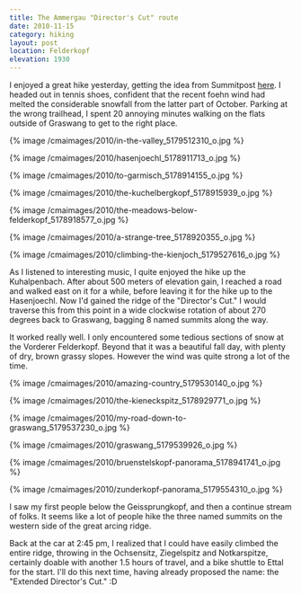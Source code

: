 ```yaml
---
title: The Ammergau "Director's Cut" route
date: 2010-11-15
category: hiking
layout: post
location: Felderkopf
elevation: 1930
---
```


I enjoyed a great hike yesterday, getting the idea from Summitpost [here](https://www.summitpost.org/the-ammergau-seven-summits-or-the-director-s-cut/523264).
I headed out in tennis shoes, confident that the recent foehn wind had
melted the considerable snowfall from the latter part of October. Parking
at the wrong trailhead, I spent 20 annoying minutes walking on the flats
outside of Graswang to get to the right place.
  
  
{% image /cmaimages/2010/in-the-valley_5179512310_o.jpg %}
  
{% image /cmaimages/2010/hasenjoechl_5178911713_o.jpg %}
  
{% image /cmaimages/2010/to-garmisch_5178914155_o.jpg %}
  
{% image /cmaimages/2010/the-kuchelbergkopf_5178915939_o.jpg %}
  
{% image /cmaimages/2010/the-meadows-below-felderkopf_5178918577_o.jpg %}
  
{% image /cmaimages/2010/a-strange-tree_5178920355_o.jpg %}
  
{% image /cmaimages/2010/climbing-the-kienjoch_5179527616_o.jpg %}
  
  
As I listened to interesting music, I quite enjoyed the hike up the Kuhalpenbach.
After about 500 meters of elevation gain, I reached a road and walked east
on it for a while, before leaving it for the hike up to the Hasenjoechl.
Now I'd gained the ridge of the "Director's Cut." I would traverse this
from this point in a wide clockwise rotation of about 270 degrees back
to Graswang, bagging 8 named summits along the way.
  
  
It worked really well. I only encountered some tedious sections of snow
at the Vorderer Felderkopf. Beyond that it was a beautiful fall day, with
plenty of dry, brown grassy slopes. However the wind was quite strong a
lot of the time.
  
  
  
{% image /cmaimages/2010/amazing-country_5179530140_o.jpg %}
  
{% image /cmaimages/2010/the-kieneckspitz_5178929771_o.jpg %}
  
{% image /cmaimages/2010/my-road-down-to-graswang_5179537230_o.jpg %}
  
{% image /cmaimages/2010/graswang_5179539926_o.jpg %}
  
{% image /cmaimages/2010/bruenstelskopf-panorama_5178941741_o.jpg %}
  
{% image /cmaimages/2010/zunderkopf-panorama_5179554310_o.jpg %}
  
  
  
I saw my first people below the Geissprungkopf, and then a continue stream
of folks. It seems like a lot of people hike the three named summits on
the western side of the great arcing ridge.
  
  
Back at the car at 2:45 pm, I realized that I could have easily climbed
the entire ridge, throwing in the Ochsensitz, Ziegelspitz and Notkarspitze,
certainly doable with another 1.5 hours of travel, and a bike shuttle to
Ettal for the start. I'll do this next time, having already proposed the
name: the "Extended Director's Cut." :D
  
